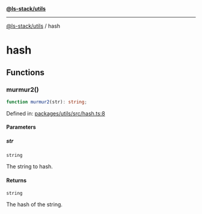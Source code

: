 [**@ls-stack/utils**](README.md)

---

[@ls-stack/utils](modules.md) / hash

# hash

## Functions

### murmur2()

```ts
function murmur2(str): string;
```

Defined in: [packages/utils/src/hash.ts:8](https://github.com/lucasols/utils/blob/main/packages/utils/src/hash.ts#L8)

#### Parameters

##### str

`string`

The string to hash.

#### Returns

`string`

The hash of the string.
